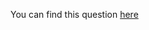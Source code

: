 You can find this question [here](https://www.hackerrank.com/challenges/binary-search-tree-1/problem)

